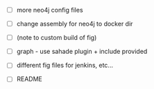 - [ ] more neo4j config files
- [ ] change assembly for neo4j to docker dir
- [ ] (note to custom build of fig)
- [ ] graph - use sahade plugin + include provided
- [ ] different fig files for jenkins, etc...
- [ ] README


